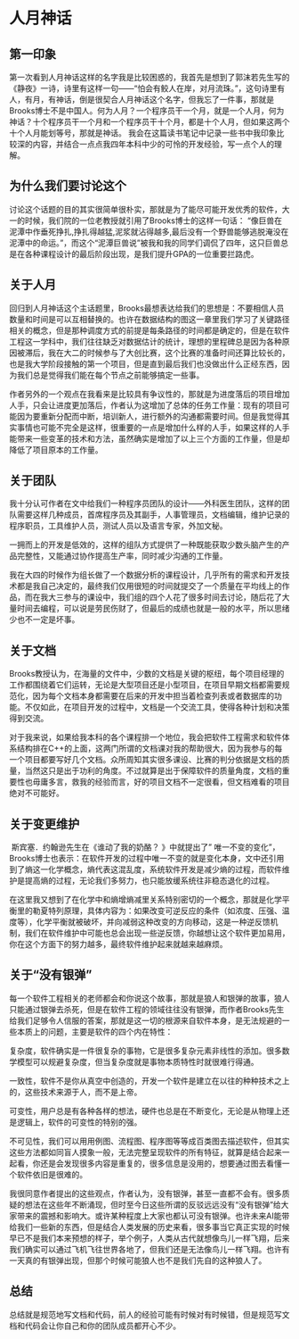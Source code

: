 # 人月神话

## 第一印象

​	第一次看到人月神话这样的名字我是比较困惑的，我首先是想到了郭沫若先生写的《静夜》一诗，诗里有这样一句——“怕会有鲛人在岸，对月流珠。”，这句诗里有人，有月，有神话，倒是很契合人月神话这个名字，但我忘了一件事，那就是Brooks博士不是中国人。何为人月？一个程序员干一个月，就是一个人月，何为神话？十个程序员干一个月和一个程序员干十个月，都是十个人月，但如果这两个十个人月能划等号，那就是神话。
我会在这篇读书笔记中记录一些书中我印象比较深的内容，并结合一点点我四年本科中少的可怜的开发经验，写一点个人的理解。

## 为什么我们要讨论这个

​	讨论这个话题的目的其实很简单很朴实，那就是为了能尽可能开发优秀的软件，大一的时候，我们院的一位老教授就引用了Brooks博士的这样一句话： “像巨兽在泥潭中作垂死挣扎,挣扎得越猛,泥浆就沾得越多,最后没有一个野兽能够逃脱淹没在泥潭中的命运。”，而这个“泥潭巨兽说”被我和我的同学们调侃了四年，这只巨兽总是在各种课程设计的最后阶段出现，是我们提升GPA的一位重要拦路虎。

## 关于人月

​	回归到人月神话这个主话题里，Brooks最想表达给我们的思想是：不要相信人员数量和时间是可以互相替换的。也许在数据结构的图这一章里我们学习了关键路径相关的概念，但是那种调度方式的前提是每条路径的时间都是确定的，但是在软件工程这一学科中，我们往往缺乏对数据估计的统计，理想的里程碑总是因为各种原因被滞后，我在大二的时候参与了大创比赛，这个比赛的准备时间还算比较长的，也是我大学阶段接触的第一个项目，但是直到最后我们也没做出什么正经东西，因为我们总是觉得我们能在每个节点之前能够搞定一些事。

​    作者另外的一个观点在我看来是比较具有争议性的，那就是为进度落后的项目增加人手，只会让进度更加落后，作者认为这增加了总体的任务工作量：现有的项目可能因为要重新分配而中断，培训新人，进行额外的沟通都需要时间。但是我觉得其实事情也可能不完全是这样，很重要的一点是增加什么样的人手，如果这样的人手能带来一些变革的技术和方法，虽然确实是增加了以上三个方面的工作量，但是却降低了项目原本的工作量。

## 关于团队

​	我十分认可作者在文中给我们一种程序员团队的设计——外科医生团队，这样的团队需要这样几种成员，首席程序员及其副手，人事管理员，文档编辑，维护记录的程序职员，工具维护人员，测试人员以及语言专家，外加文秘。

一拥而上的开发是低效的，这样的组队方式提供了一种既能获取少数头脑产生的产品完整性，又能通过协作提高生产率，同时减少沟通的工作量。

我在大四的时候作为组长做了一个数据分析的课程设计，几乎所有的需求和开发技术都是我自己决定的，最终我们仅用很短的时间就提交了一个质量在平均线上的作品，而在我大三参与的课设中，我们组的四个人花了很多时间去讨论，随后花了大量时间去编程，可以说是劳民伤财了，但最后的成绩也就是一般的水平，所以思绪少也不一定是坏事。

## 关于文档

​    Brooks教授认为，在海量的文件中，少数的文档是关键的枢纽，每个项目经理的工作都围绕着它们运转，无论是大型项目还是小型项目，在项目早期文档都需要规范化，因为每个文档本身都需要在后来的开发中担当着检查列表或者数据库的功能。不仅如此，在项目开发的过程中，文档是一个交流工具，使得各种计划和决策得到交流。

​    对于我来说，如果给我本科的各个课程排一个地位，我会把软件工程需求和软件体系结构排在C++的上面，这两门所谓的文档课对我的帮助很大，因为我参与的每一个项目都要写好几个文档。众所周知其实很多课设、比赛的判分依据是文档的质量，当然这只是出于功利的角度。不过就算是出于保障软件的质量角度，文档的重要性也毋庸多言，救我的经验而言，好的项目文档不一定很看，但文档难看的项目绝对不可能好。

## 关于变更维护

​    斯宾塞．约翰逊先生在《谁动了我的奶酪？ 》中就提出了” 唯一不变的变化”，Brooks博士也表示：在软件开发的过程中唯一不变的就是变化本身，文中还引用到了熵这一化学概念，熵代表这混乱度，系统软件开发是减少熵的过程，而软件维护是提高熵的过程，无论我们多努力，也只能放缓系统往非稳态退化的过程。

​    在这里我又想到了在化学中和熵增熵减里关系特别密切的一个概念，那就是化学平衡里的勒夏特列原理，具体内容为：如果改变可逆反应的条件（如浓度、压强、温度等），化学平衡就被破坏，并向减弱这种改变的方向移动，这是一种逆反馈机制，我们在软件维护中可能也总会出现一些逆反馈，你越想让这个软件更加易用，你在这个方面下的努力越多，最终软件维护起来就越来越麻烦。

## 关于“没有银弹”

每一个软件工程相关的老师都会和你说这个故事，那就是狼人和银弹的故事，狼人只能通过银弹去杀死，但是在软件工程的领域往往没有银弹，而作者Brooks先生给我们足够令人信服的答案，那就是这一切的根源来自软件本身，是无法规避的一些本质上的问题，主要是软件的四个内在特性：

复杂度，软件确实是一件很复杂的事物，它是很多复杂元素非线性的添加。很多数学模型可以规避复杂度，但当复杂度就是事物本质特性时就很难行得通。

一致性，软件不是你从真空中创造的，开发一个软件是建立在以往的种种技术之上的，这些技术来源于人，而不是上帝。

可变性，用户总是有各种各样的想法，硬件也总是在不断变化，无论是从物理上还是逻辑上，软件的可变性的特别的强。

不可见性，我们可以用用例图、流程图、程序图等等成百类图去描述软件，但其实这些方法都如同盲人摸象一般，无法完整呈现软件的所有特征，就算是结合起来一起看，你还是会发现很多内容是重复的，很多信息是没用的，想要通过图去看懂一个软件依旧是很难的。

我很同意作者提出的这些观点，作者认为，没有银弹，甚至一直都不会有。很多质疑的想法在这些年不断涌现，但时至今日这些所谓的反驳远远没有“没有银弹”给大家带来的震撼和影响大。或许某种程度上大家也都认可没有银弹。也许未来AI能带给我们一些新的东西，但是结合人类发展的历史来看，很多事当它真正实现的时候早已不是我们本来预想的样子，举个例子，人类从古代就想像鸟儿一样飞翔，后来我们确实可以通过飞机飞往世界各地了，但我们还是无法像鸟儿一样飞翔。也许有一天真的有银弹出现，但那个时候可能狼人也不是我们先自的这种狼人了。

## 总结

​    总结就是规范地写文档和代码，前人的经验可能有时候对有时候错，但是规范写文档和代码会让你自己和你的团队成员都开心不少。